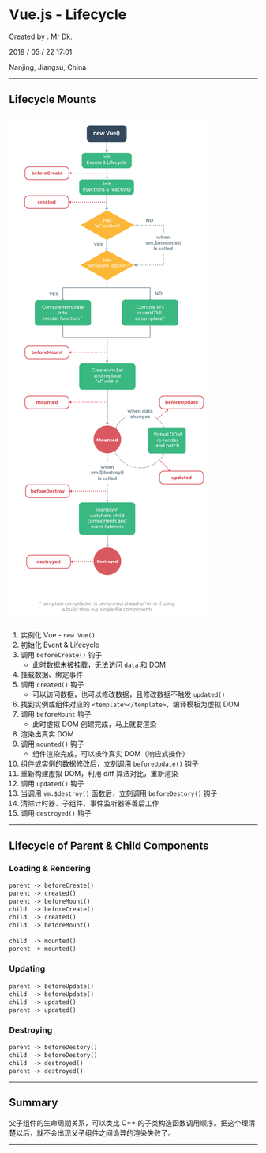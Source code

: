 # Vue.js - Lifecycle

Created by : Mr Dk.

2019 / 05 / 22 17:01

Nanjing, Jiangsu, China

---

## Lifecycle Mounts

![vue-lifecycle](../img/vue-lifecycle.png)

1. 实例化 Vue - `new Vue()`
2. 初始化 Event & Lifecycle
3. 调用 `beforeCreate()` 钩子
   * 此时数据未被挂载，无法访问 `data` 和 DOM
4. 挂载数据、绑定事件
5. 调用 `created()` 钩子
   * 可以访问数据，也可以修改数据，且修改数据不触发 `updated()`
6. 找到实例或组件对应的 `<template></template>`，编译模板为虚拟 DOM
7. 调用 `beforeMount` 钩子
   * 此时虚拟 DOM 创建完成，马上就要渲染
8. 渲染出真实 DOM
9. 调用 `mounted()` 钩子
   * 组件渲染完成，可以操作真实 DOM（响应式操作）
10. 组件或实例的数据修改后，立刻调用 `beforeUpdate()` 钩子
11. 重新构建虚拟 DOM，利用 diff 算法对比，重新渲染
12. 调用 `updated()` 钩子
13. 当调用 `vm.$destroy()` 函数后，立刻调用 `beforeDestory()` 钩子
14. 清除计时器、子组件、事件监听器等善后工作
15. 调用 `destroyed()` 钩子

---

## Lifecycle of Parent & Child Components

### Loading & Rendering

```
parent -> beforeCreate()
parent -> created()
parent -> beforeMount()
child  -> beforeCreate()
child  -> created()
child  -> beforeMount()

child  -> mounted()
parent -> mounted()
```

### Updating

```
parent -> beforeUpdate()
child  -> beforeUpdate()
child  -> updated()
parent -> updated()
```

### Destroying

```
parent -> beforeDestory()
child  -> beforeDestory()
child  -> destroyed()
parent -> destroyed()
```

---

## Summary

父子组件的生命周期关系，可以类比 C++ 的子类构造函数调用顺序。把这个理清楚以后，就不会出现父子组件之间诡异的渲染失败了。

---

